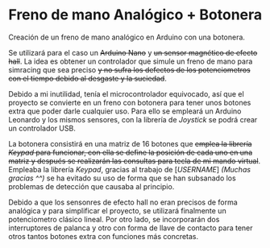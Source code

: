 # Freno de mano Analógico + Botonera
Creación de un freno de mano analógico en Arduino con una botonera.

Se utilizará para el caso un ~~Arduino Nano~~ y ~~un sensor magnético de efecto hall~~. La idea es obtener un controlador que simule un freno de mano para simracing que sea preciso ~~y no sufra los defectos de los potenciometros con el tiempo debido al desgaste y la suciedad~~.

Debido a mi inutilidad, tenía el microcontrolador equivocado, así que el proyecto se convierte en un freno con botonera para tener unos botones extra que poder darle cualquier uso. Para ello se empleará un Arduino Leonardo y los mismos sensores, con la librería de *Joystick* se podrá crear un controlador USB.

La botonera consistirá en una matriz de 16 botones que ~~emplea la librería *Keypad* para funcionar, con ella se define la posición de cada uno en una matriz y después se realizarán las consultas para tecla de mi mando virtual~~. Empleaba la librería *Keypad*, gracias al trabajo de [*USERNAME*] *(Muchas gracias ^^)* se ha evitado su uso de forma que se han subsanado los problemas de detección que causaba al principio. 

Debido a que los sensonres de efecto hall no eran precisos de forma analógica y para simplificar el proyecto, se utilizará finalmente un potenciometro clásico lineal.
Por otro lado, se incorporarán dos interruptores de palanca y otro con forma de llave de contacto para tener otros tantos botones extra con funciones más concretas.
